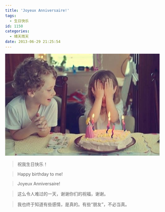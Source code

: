 ```yaml
---
title: 'Joyeux Anniversaire!'
tags:
  - 生日快乐
id: 1150
categories:
  - 晴天雨天
date: 2013-06-29 21:25:54
---
```


![](/images/Joyeux-Anniversaire.jpg)

> 祝我生日快乐！

> Happy birthday to me!

> Joyeux Anniversaire!

> 这么令人难过的一天，谢谢你们的祝福，谢谢。 

> 我也终于知道有些感情，是真的。有些“朋友”，不必当真。

<!--more-->
